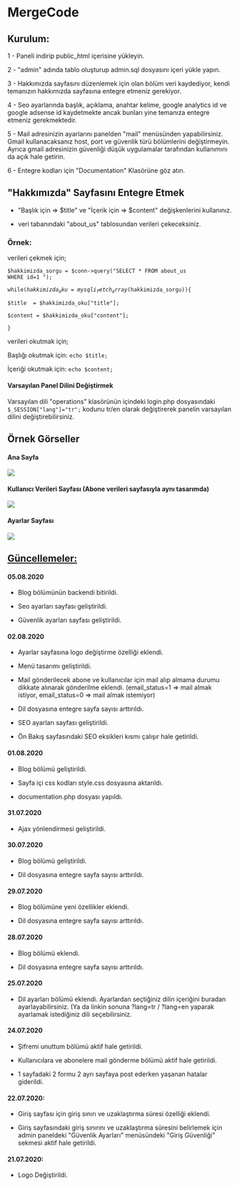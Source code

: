 # MergeCode

<h2>Kurulum:</h2>

1 - Paneli indirip public_html içerisine yükleyin.

2 - "admin" adında tablo oluşturup admin.sql dosyasını içeri yükle yapın.

3 - Hakkımızda sayfasını düzenlemek için olan bölüm veri kaydediyor, kendi temanızın hakkımızda sayfasına entegre etmeniz gerekiyor.

4 - Seo ayarlarında başlık, açıklama, anahtar kelime, google analytics id ve google adsense id kaydetmekte ancak bunları yine temanıza entegre etmeniz gerekmektedir.

5 - Mail adresinizin ayarlarını panelden "mail" menüsünden yapabilirsiniz. Gmail kullanacaksanız host, port ve güvenlik türü bölümlerini değiştirmeyin. Ayrıca gmail adresinizin güvenliği düşük uygulamalar tarafından kullanımını da açık hale getirin.

6 - Entegre kodları için "Documentation" Klasörüne göz atın.

<h2>"Hakkımızda" Sayfasını Entegre Etmek</h2>

- "Başlık için => $title" ve "İçerik için => $content" değişkenlerini kullanınız.

- veri tabanındaki "about_us" tablosundan verileri çekeceksiniz.

<h3>Örnek:</h3>

verileri çekmek için;

  <code>$hakkimizda_sorgu = $conn->query("SELECT * FROM about_us WHERE id=1 ");</code>
  
  <code>while($hakkimizda_oku=mysqli_fetch_array($hakkimizda_sorgu)){</code>
  
    $title  = $hakkimizda_oku["title"];    
    
    $content = $hakkimizda_oku["content"];    
    
  <code>}</code>
  
verileri okutmak için;

  Başlığı okutmak için: <code>echo $title;</code>
  
  İçeriği okutmak için: <code>echo $content;</code>

<h4>Varsayılan Panel Dilini Değiştirmek</h4>

Varsayılan dili "operations" klasörünün içindeki login.php dosyasındaki <code>$_SESSION["lang"]="tr";</code> kodunu tr/en olarak değiştirerek panelin varsayılan dilini değiştirebilirsiniz.

<h2>Örnek Görseller</h2>

<h4>Ana Sayfa</h4>

<img src="https://user-images.githubusercontent.com/67686692/89120531-bfcdd080-d4bf-11ea-8fcf-3c89d6a08611.png"/>

<h4>Kullanıcı Verileri Sayfası (Abone verileri sayfasıyla aynı tasarımda)</h4>

<img src="https://user-images.githubusercontent.com/67686692/89120533-c0666700-d4bf-11ea-819f-1401f73be207.png"/>

<h4>Ayarlar Sayfası</h4>

<img src="https://user-images.githubusercontent.com/67686692/89120534-c1979400-d4bf-11ea-9de5-b4542946ed3a.png"/>



<h2><u>Güncellemeler:</u></h2>

<h4>05.08.2020</h4>

- Blog bölümünün backendi bitirildi.

- Seo ayarları sayfası geliştirildi.

- Güvenlik ayarları sayfası geliştirildi.

<h4>02.08.2020</h4>

- Ayarlar sayfasına logo değiştirme özelliği eklendi.

- Menü tasarımı geliştirildi.

- Mail gönderilecek abone ve kullanıcılar için mail alıp almama durumu dikkate alınarak gönderilme eklendi. (email_status=1 => mail almak istiyor, email_status=0 => mail almak istemiyor)

- Dil dosyasına entegre sayfa sayısı arttırıldı.

- SEO ayarları sayfası geliştirildi.

- Ön Bakış sayfasındaki SEO eksikleri kısmı çalışır hale getirildi.

<h4>01.08.2020</h4>

- Blog bölümü geliştirildi.

- Sayfa içi css kodları style.css dosyasına aktarıldı.

- documentation.php dosyası yapıldı.

<h4>31.07.2020</h4>

- Ajax yönlendirmesi geliştirildi.

<h4>30.07.2020</h4>

- Blog bölümü geliştirildi.

- Dil dosyasına entegre sayfa sayısı arttırıldı.

<h4>29.07.2020</h4>

- Blog bölümüne yeni özellikler eklendi.

- Dil dosyasına entegre sayfa sayısı arttırıldı.

<h4>28.07.2020</h4>

- Blog bölümü eklendi.

- Dil dosyasına entegre sayfa sayısı arttırıldı.

<h4>25.07.2020</h4>

- Dil ayarları bölümü eklendi. Ayarlardan seçtiğiniz dilin içeriğini buradan ayarlayabilirsiniz. (Ya da linkin sonuna ?lang=tr / ?lang=en yaparak ayarlamak istediğiniz dili seçebilirsiniz.

<h4>24.07.2020</h4>

- Şifremi unuttum bölümü aktif hale getirildi.

- Kullanıcılara ve abonelere mail gönderme bölümü aktif hale getirildi.

- 1 sayfadaki 2 formu 2 ayrı sayfaya post ederken yaşanan hatalar giderildi.

<h4>22.07.2020:</h4>

- Giriş sayfası için giriş sınırı ve uzaklaştırma süresi özelliği eklendi.

- Giriş sayfasındaki giriş sınırını ve uzaklaştırma süresini belirlemek için admin paneldeki "Güvenlik Ayarları" menüsündeki "Giriş Güvenliği" sekmesi aktif hale getirildi.


<h4>21.07.2020:</h4>

- Logo Değiştirildi.
